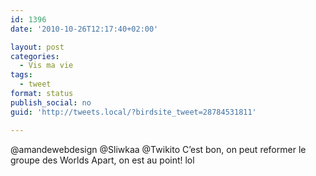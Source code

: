 ```yaml
---
id: 1396
date: '2010-10-26T12:17:40+02:00'

layout: post
categories:
  - Vis ma vie
tags:
  - tweet
format: status
publish_social: no
guid: 'http://tweets.local/?birdsite_tweet=28784531811'

---
```


@amandewebdesign @Sliwkaa @Twikito C’est bon, on peut reformer le groupe des Worlds Apart, on est au point! lol